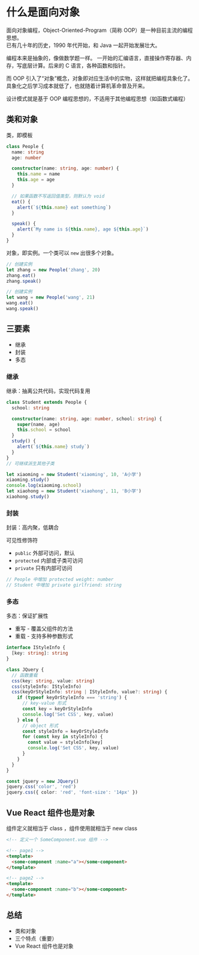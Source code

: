 # 什么是面向对象

面向对象编程，Object-Oriented-Program（简称 OOP）是一种目前主流的编程思想。<br>
已有几十年的历史，1990 年代开始，和 Java 一起开始发展壮大。

编程本来是抽象的，像做数学题一样。
一开始的汇编语言，直接操作寄存器、内存，写底层计算。后来的 C 语言，各种函数和指针。

而 OOP 引入了“对象”概念，对象即对应生活中的实物，这样就把编程具象化了。
具象化之后学习成本就低了，也就随着计算机革命普及开来。

设计模式就是基于 OOP 编程思想的，不适用于其他编程思想（如函数式编程）

## 类和对象

类，即模板

```ts
class People {
  name: string
  age: number

  constructor(name: string, age: number) {
    this.name = name
    this.age = age
  }

  // 如果函数不写返回值类型，则默认为 void
  eat() {
    alert(`${this.name} eat something`)
  }

  speak() {
    alert(`My name is ${this.name}, age ${this.age}`)
  }
}
```

对象，即实例。一个类可以 `new` 出很多个对象。

```ts
// 创建实例
let zhang = new People('zhang', 20)
zhang.eat()
zhang.speak()

// 创建实例
let wang = new People('wang', 21)
wang.eat()
wang.speak()
```

## 三要素

- 继承
- 封装
- 多态

### 继承

继承：抽离公共代码，实现代码复用

```ts
class Student extends People {
  school: string

  constructor(name: string, age: number, school: string) {
    super(name, age)
    this.school = school
  }
  study() {
    alert(`${this.name} study`)
  }
}
// 可继续派生其他子类

let xiaoming = new Student('xiaoming', 10, 'A小学')
xiaoming.study()
console.log(xiaoming.school)
let xiaohong = new Student('xiaohong', 11, 'B小学')
xiaohong.study()
```

### 封装

封装：高内聚，低耦合

可见性修饰符

- `public` 外部可访问，默认
- `protected` 内部或子类可访问
- `private` 只有内部可访问

```ts
// People 中增加 protected weight: number
// Student 中增加 private girlfriend: string
```

### 多态

多态：保证扩展性

- 重写 - 覆盖父组件的方法
- 重载 - 支持多种参数形式

```ts
interface IStyleInfo {
  [key: string]: string
}

class JQuery {
  // 函数重载
  css(key: string, value: string)
  css(styleInfo: IStyleInfo)
  css(keyOrStyleInfo: string | IStyleInfo, value?: string) {
    if (typeof keyOrStyleInfo === 'string') {
      // key-value 形式
      const key = keyOrStyleInfo
      console.log('Set CSS', key, value)
    } else {
      // object 形式
      const styleInfo = keyOrStyleInfo
      for (const key in styleInfo) {
        const value = styleInfo[key]
        console.log('Set CSS', key, value)
      }
    }
  }
}

const jquery = new JQuery()
jquery.css('color', 'red')
jquery.css({ color: 'red', 'font-size': '14px' })
```

## Vue React 组件也是对象

组件定义就相当于 class ，组件使用就相当于 new class

```html
<!-- 定义一个 SomeComponent.vue 组件 -->

<!-- page1 -->
<template>
  <some-component :name="a"></some-component>
</template>

<!-- page2 -->
<template>
  <some-component :name="b"></some-component>
</template>
```

## 总结

- 类和对象
- 三个特点（重要）
- Vue React 组件也是对象
